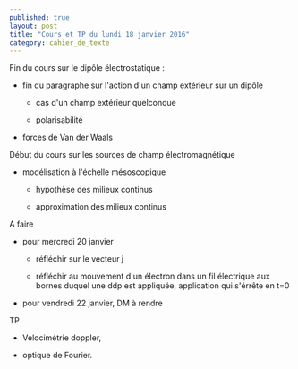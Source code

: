 ```yaml
---
published: true
layout: post
title: "Cours et TP du lundi 18 janvier 2016"
category: cahier_de_texte
---
```

Fin du cours sur le dipôle électrostatique :

- fin du paragraphe sur l'action d'un champ extérieur sur un dipôle

  - cas d'un champ extérieur quelconque

  - polarisabilité

- forces de Van der Waals

Début du cours sur les sources de champ électromagnétique

- modélisation à l'échelle mésoscopique

  - hypothèse des milieux continus

  - approximation des milieux continus

A faire

- pour mercredi 20 janvier

  - réfléchir sur le vecteur j 

  - réfléchir au mouvement d'un électron dans un fil électrique aux bornes duquel une ddp est appliquée, application qui s'érrête en t=0

- pour vendredi 22 janvier, DM à rendre

TP

- Velocimétrie doppler,

- optique de Fourier.
